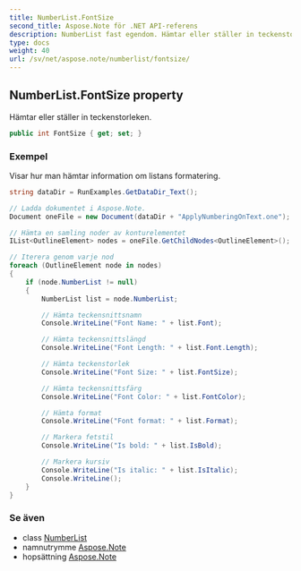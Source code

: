 ```yaml
---
title: NumberList.FontSize
second_title: Aspose.Note för .NET API-referens
description: NumberList fast egendom. Hämtar eller ställer in teckenstorleken.
type: docs
weight: 40
url: /sv/net/aspose.note/numberlist/fontsize/
---
```

## NumberList.FontSize property

Hämtar eller ställer in teckenstorleken.

```csharp
public int FontSize { get; set; }
```

### Exempel

Visar hur man hämtar information om listans formatering.

```csharp
string dataDir = RunExamples.GetDataDir_Text();

// Ladda dokumentet i Aspose.Note.
Document oneFile = new Document(dataDir + "ApplyNumberingOnText.one");

// Hämta en samling noder av konturelementet
IList<OutlineElement> nodes = oneFile.GetChildNodes<OutlineElement>();

// Iterera genom varje nod
foreach (OutlineElement node in nodes)
{
    if (node.NumberList != null)
    {
        NumberList list = node.NumberList;

        // Hämta teckensnittsnamn
        Console.WriteLine("Font Name: " + list.Font);

        // Hämta teckensnittslängd
        Console.WriteLine("Font Length: " + list.Font.Length);

        // Hämta teckenstorlek
        Console.WriteLine("Font Size: " + list.FontSize);

        // Hämta teckensnittsfärg
        Console.WriteLine("Font Color: " + list.FontColor);

        // Hämta format
        Console.WriteLine("Font format: " + list.Format);

        // Markera fetstil
        Console.WriteLine("Is bold: " + list.IsBold);

        // Markera kursiv
        Console.WriteLine("Is italic: " + list.IsItalic);
        Console.WriteLine();
    }
}
```

### Se även

* class [NumberList](../)
* namnutrymme [Aspose.Note](../../numberlist/)
* hopsättning [Aspose.Note](../../../)



